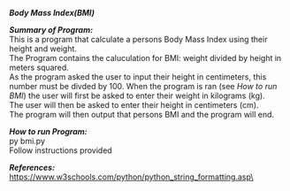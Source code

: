 **_Body Mass Index(BMI)_**

**_Summary of Program:_**\
This is a program that calculate a persons Body Mass Index using their height and weight.\
The Program contains the caluculation for BMI: weight divided by height in meters squared.\
As the program asked the user to input their height in centimeters, this number must be divded by 100.
When the program is ran (see _How to run BMI_) the user will first be asked to enter their weight in kilograms (kg).\
The user will then be asked to enter their height in centimeters (cm).\
The program will then output that persons BMI and the program will end. 

**_How to run Program:_**\
py bmi.py\
Follow instructions provided

**_References:_**\
https://www.w3schools.com/python/python_string_formatting.asp\

